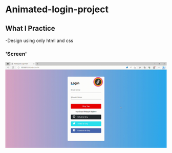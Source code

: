 # Animated-login-project

## What I Practice

-Design using only html and css 


### 'Screen'

![](Anscreen.gif)
